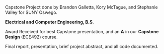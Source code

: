 Capstone Project done by Brandon Galletta, Kory McTague, and Stephanie Valley for SUNY Oswego.

**Electrical and Computer Engineering, B.S.**

Award Received for best Capstone presentation, and an **A** in our **Capstone Design** (ECE492) course.

Final report, presentation, brief project abstract, and all code documented.
